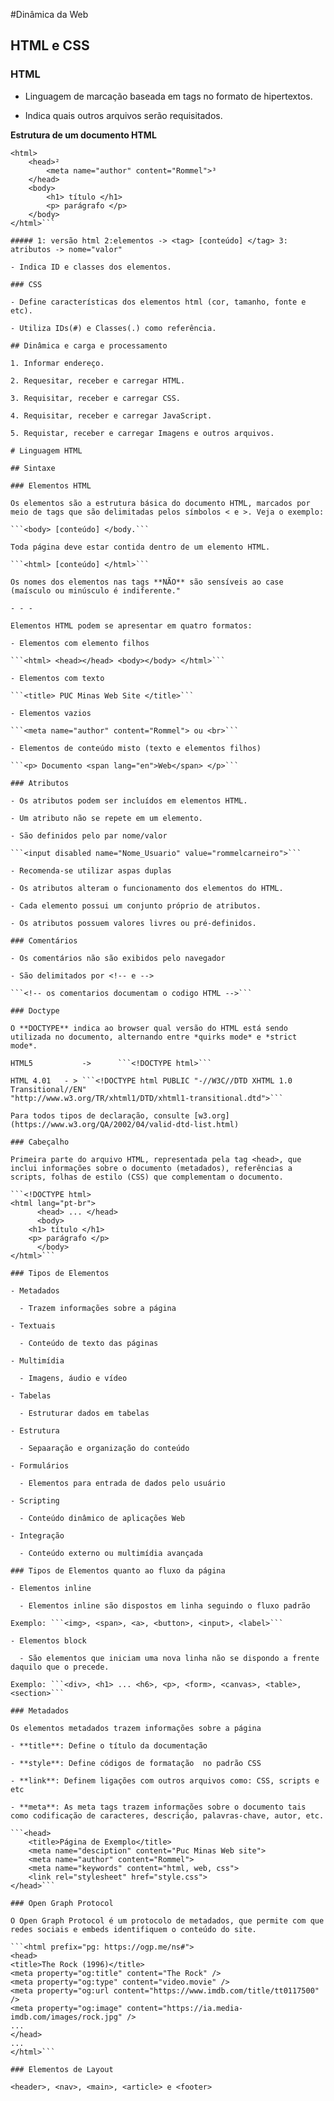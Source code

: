 #Dinâmica da Web

## HTML e CSS

### HTML

- Linguagem de marcação baseada em tags no formato de hipertextos.

- Indica quais outros arquivos serão requisitados.

**Estrutura de um documento HTML**

```<!DOCTYPE html>¹
<html>
	<head>²
		<meta name="author" content="Rommel">³
	</head>
	<body>
		<h1> título </h1>
		<p> parágrafo </p>
	</body>
</html>```

##### 1: versão html 2:elementos -> <tag> [conteúdo] </tag> 3: atributos -> nome="valor"

- Indica ID e classes dos elementos.

### CSS

- Define características dos elementos html (cor, tamanho, fonte e etc).

- Utiliza IDs(#) e Classes(.) como referência.

## Dinâmica e carga e processamento

1. Informar endereço.

2. Requesitar, receber e carregar HTML.

3. Requisitar, receber e carregar CSS.

4. Requisitar, receber e carregar JavaScript.

5. Requistar, receber e carregar Imagens e outros arquivos.

# Linguagem HTML

## Sintaxe

### Elementos HTML

Os elementos são a estrutura básica do documento HTML, marcados por meio de tags que são delimitadas pelos símbolos < e >. Veja o exemplo:

```<body> [conteúdo] </body.```

Toda página deve estar contida dentro de um elemento HTML.

```<html> [conteúdo] </html>```

Os nomes dos elementos nas tags **NÃO** são sensíveis ao case (maísculo ou minúsculo é indiferente."

- - -

Elementos HTML podem se apresentar em quatro formatos:

- Elementos com elemento filhos

```<html> <head></head> <body></body> </html>```

- Elementos com texto

```<title> PUC Minas Web Site </title>```

- Elementos vazios

```<meta name="author" content="Rommel"> ou <br>```

- Elementos de conteúdo misto (texto e elementos filhos)

```<p> Documento <span lang="en">Web</span> </p>```

### Atributos

- Os atributos podem ser incluídos em elementos HTML.

- Um atributo não se repete em um elemento.

- São definidos pelo par nome/valor

```<input disabled name="Nome_Usuario" value="rommelcarneiro">```

- Recomenda-se utilizar aspas duplas

- Os atributos alteram o funcionamento dos elementos do HTML.

- Cada elemento possui um conjunto próprio de atributos.

- Os atributos possuem valores livres ou pré-definidos.

### Comentários

- Os comentários não são exibidos pelo navegador

- São delimitados por <!-- e -->

```<!-- os comentarios documentam o codigo HTML -->```

### Doctype

O **DOCTYPE** indica ao browser qual versão do HTML está sendo utilizada no documento, alternando entre *quirks mode* e *strict mode*.

HTML5 	      	->      ```<!DOCTYPE html>```
     
HTML 4.01	- >	```<!DOCTYPE html PUBLIC "-//W3C//DTD XHTML 1.0 Transitional//EN"
"http://www.w3.org/TR/xhtml1/DTD/xhtml1-transitional.dtd">```

Para todos tipos de declaração, consulte [w3.org](https://www.w3.org/QA/2002/04/valid-dtd-list.html)

### Cabeçalho

Primeira parte do arquivo HTML, representada pela tag <head>, que inclui informações sobre o documento (metadados), referências a scripts, folhas de estilo (CSS) que complementam o documento.

```<!DOCTYPE html>
<html lang="pt-br">
      <head> ... </head>
      <body>
	<h1> título </h1>
	<p> parágrafo </p>
      </body>
</html>```

### Tipos de Elementos

- Metadados

  - Trazem informações sobre a página

- Textuais

  - Conteúdo de texto das páginas

- Multimídia

  - Imagens, áudio e vídeo

- Tabelas

  - Estruturar dados em tabelas

- Estrutura

  - Sepaaração e organização do conteúdo

- Formulários

  - Elementos para entrada de dados pelo usuário

- Scripting

  - Conteúdo dinâmico de aplicações Web

- Integração

  - Conteúdo externo ou multimídia avançada

### Tipos de Elementos quanto ao fluxo da página

- Elementos inline

  - Elementos inline são dispostos em linha seguindo o fluxo padrão

Exemplo: ```<img>, <span>, <a>, <button>, <input>, <label>```

- Elementos block

  - São elementos que iniciam uma nova linha não se dispondo a frente daquilo que o precede.

Exemplo: ```<div>, <h1> ... <h6>, <p>, <form>, <canvas>, <table>, <section>```

### Metadados

Os elementos metadados trazem informações sobre a página

- **title**: Define o título da documentação

- **style**: Define códigos de formatação  no padrão CSS

- **link**: Definem ligações com outros arquivos como: CSS, scripts e etc

- **meta**: As meta tags trazem informações sobre o documento tais como codificação de caracteres, descrição, palavras-chave, autor, etc.

```<head>
	<title>Página de Exemplo</title>
	<meta name="desciption" content="Puc Minas Web site">
	<meta name="author" content="Rommel">
	<meta name="keywords" content="html, web, css">
	<link rel="stylesheet" href="style.css">
</head>```

### Open Graph Protocol

O Open Graph Protocol é um protocolo de metadados, que permite com que redes sociais e embeds identifiquem o conteúdo do site.

```<html prefix="pg: https://ogp.me/ns#">
<head>
<title>The Rock (1996)</title>
<meta property="og:title" content="The Rock" />
<meta property="og:type" content="video.movie" />
<meta property="og:url content="https://www.imdb.com/title/tt0117500" />
<meta property="og:image" content="https://ia.media-imdb.com/images/rock.jpg" />
...
</head>
...
</html>```

### Elementos de Layout

<header>, <nav>, <main>, <article> e <footer>

